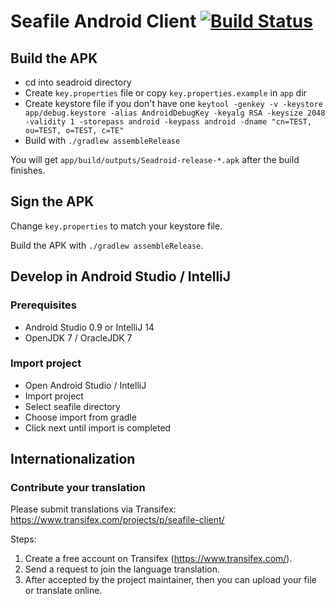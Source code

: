 # Seafile Android Client [![Build Status](https://secure.travis-ci.org/haiwen/seadroid.png?branch=master)](http://travis-ci.org/haiwen/seadroid)

## Build the APK

* cd into seadroid directory
* Create `key.properties` file or copy `key.properties.example` in `app` dir
* Create keystore file if you don't have one `keytool -genkey -v -keystore app/debug.keystore -alias AndroidDebugKey -keyalg RSA -keysize 2048 -validity 1 -storepass android -keypass android -dname "cn=TEST, ou=TEST, o=TEST, c=TE"`
* Build with `./gradlew assembleRelease`

You will get `app/build/outputs/Seadroid-release-*.apk` after the build finishes.

## Sign the APK

Change `key.properties` to match your keystore file.

Build the APK with `./gradlew assembleRelease`.

## Develop in Android Studio / IntelliJ

### Prerequisites

* Android Studio 0.9 or IntelliJ 14
* OpenJDK 7 / OracleJDK 7

### Import project

* Open Android Studio / IntelliJ
* Import project
* Select seafile directory
* Choose import from gradle
* Click next until import is completed

## Internationalization

### Contribute your translation

Please submit translations via Transifex: https://www.transifex.com/projects/p/seafile-client/

Steps:

1. Create a free account on Transifex (https://www.transifex.com/).
2. Send a request to join the language translation.
3. After accepted by the project maintainer, then you can upload your file or translate online.
